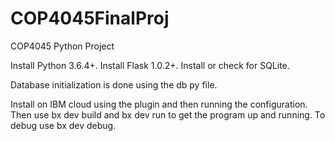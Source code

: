 # COP4045FinalProj

COP4045 Python Project

Install Python 3.6.4+. Install Flask 1.0.2+. Install or check for SQLite.

Database initialization is done using the db py file.

Install on IBM cloud using the plugin and then running the configuration. Then use bx dev build and bx dev run to get the program up and running. To debug use bx dev debug.
